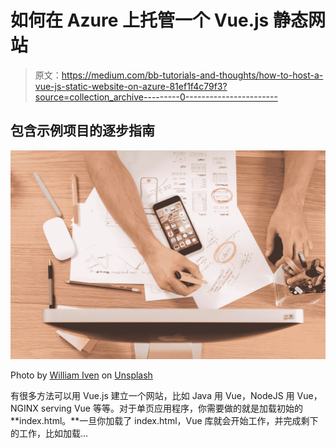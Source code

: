# 如何在 Azure 上托管一个 Vue.js 静态网站

> 原文：<https://medium.com/bb-tutorials-and-thoughts/how-to-host-a-vue-js-static-website-on-azure-81ef1f4c79f3?source=collection_archive---------0----------------------->

## 包含示例项目的逐步指南

![](img/ca799a38c73f96faf6da315dc4ef9c74.png)

Photo by [William Iven](https://unsplash.com/@firmbee?utm_source=medium&utm_medium=referral) on [Unsplash](https://unsplash.com?utm_source=medium&utm_medium=referral)

有很多方法可以用 Vue.js 建立一个网站，比如 Java 用 Vue，NodeJS 用 Vue，NGINX serving Vue 等等。对于单页应用程序，你需要做的就是加载初始的**index.html。**一旦你加载了 index.html，Vue 库就会开始工作，并完成剩下的工作，比如加载…